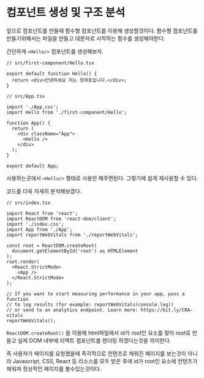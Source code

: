 # 컴포넌트 생성 및 구조 분석

앞으로 컴포넌트를 만들때 함수형 컴포넌트를 이용해 생성할것이다.
함수형 컴포넌트를 만들기위해서는 파일을 만들고 대문자로 시작하는 함수를 생성해야한다.

간단하게 `<Hello/>` 컴포넌트를 생성해보자.

```tsx
// src/first-component/Hello.tsx

export default function Hello() {
  return <div>안녕하세요 저는 정재웅입니다.</div>;
}
```

```tsx
// src/App.tsx

import './App.css';
import Hello from './first-component/Hello';

function App() {
  return (
    <div className="App">
      <Hello />
    </div>
  );
}

export default App;
```

사용하는곳에서 `<Hello/>` 형태로 사용만 해주면된다. 그렇기에 쉽게 재사용할 수 있다.

코드를 더욱 자세히 분석해보겠다.

```tsx
// src/index.tsx

import React from 'react';
import ReactDOM from 'react-dom/client';
import './index.css';
import App from './App';
import reportWebVitals from './reportWebVitals';

const root = ReactDOM.createRoot(
  document.getElementById('root') as HTMLElement
);
root.render(
  <React.StrictMode>
    <App />
  </React.StrictMode>
);

// If you want to start measuring performance in your app, pass a function
// to log results (for example: reportWebVitals(console.log))
// or send to an analytics endpoint. Learn more: https://bit.ly/CRA-vitals
reportWebVitals();
```

`ReactDOM.createRoot()` 을 이용해 html파일에서 id가 root인 요소를 찾아 root로 만들고 실제 DOM 내부에 리액트 컴포넌트를 렌더링 하겠다는것을 의미한다.

즉 사용자가 페이지를 요청했을때 즉각적으로 컨텐츠로 채워진 페이지를 보는것이 아니라 Javascript, CSS, React 등 리소스를 모두 받은 후에 id가 root인 요소에 컨텐츠가 채워져 정상적인 페이지를 볼수있는것이다.
